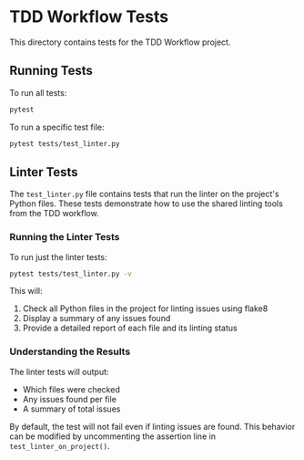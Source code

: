 # TDD Workflow Tests

This directory contains tests for the TDD Workflow project.

## Running Tests

To run all tests:

```bash
pytest
```

To run a specific test file:

```bash
pytest tests/test_linter.py
```

## Linter Tests

The `test_linter.py` file contains tests that run the linter on the project's Python files. These tests demonstrate how to use the shared linting tools from the TDD workflow.

### Running the Linter Tests

To run just the linter tests:

```bash
pytest tests/test_linter.py -v
```

This will:
1. Check all Python files in the project for linting issues using flake8
2. Display a summary of any issues found
3. Provide a detailed report of each file and its linting status

### Understanding the Results

The linter tests will output:
- Which files were checked
- Any issues found per file
- A summary of total issues

By default, the test will not fail even if linting issues are found. This behavior can be modified by uncommenting the assertion line in `test_linter_on_project()`.
